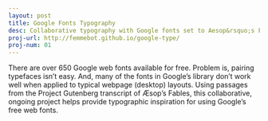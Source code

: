 ```yaml
---
layout: post
title: Google Fonts Typography
desc: Collaborative typography with Google fonts set to Aesop&rsquo;s Fables
proj-url: http://femmebot.github.io/google-type/
proj-num: 01
---
```


There are over 650 Google web fonts available for free. Problem is, pairing typefaces isn&rsquo;t easy. And, many of the fonts in Google&rsquo;s library don&rsquo;t work well when applied to typical webpage (desktop) layouts. Using passages from the Project Gutenberg transcript of Æsop&rsquo;s Fables, this collaborative, ongoing project helps provide typographic inspiration for using Google&rsquo;s free web fonts. 

<!-- Next you can update your site name, avatar and other options using the _config.yml file in the root of your repository (shown below :point_down:).

![_config.yml]({{ site.baseurl }}/images/config.png)

The easiest way to make your first post is to edit this one. Go into /_posts/ and update the Hello World markdown file. For more instructions head over to the [Jekyll Now repository](https://github.com/barryclark/jekyll-now) on GitHub. -->